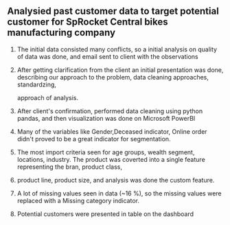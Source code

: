 ## Analysied past customer data to target potential customer for SpRocket Central bikes manufacturing company

1. The initial data consisted many conflicts, so a initial analysis on quality of data was done, and email sent to client with the observations
2. After getting clarification from the client an initial presentation was done, describing our approach to the problem, data cleaning approaches, standardzing,
   
   approach of analysis.
3. After client's confirmation, performed data cleaning using python pandas, and then visualization was done on Microsoft PowerBI
4. Many of the variables like Gender,Deceased indicator, Online order didn't proved to be a great indicator for segmentation.
5. The most import criteria seen for age groups, wealth segment, locations, industry. The product was coverted into a single feature representing the bran, product class, 
6. product line, product size, and analysis was done the custom feature.
7. A lot of missing values seen in data (~16 %), so the missing values were replaced with a Missing category indicator.
8. Potential customers were presented in table on the dashboard
